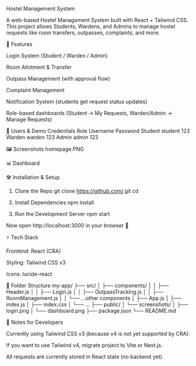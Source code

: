 Hostel Management System

A web-based Hostel Management System built with React + Tailwind CSS.
This project allows Students, Wardens, and Admins to manage hostel requests like room transfers, outpasses, complaints, and more.

🚀 Features

Login System (Student / Warden / Admin)

Room Allotment & Transfer

Outpass Management (with approval flow)

Complaint Management

Notification System (students get request status updates)

Role-based dashboards (Student → My Requests, Warden/Admin → Manage Requests)

👥 Users & Demo Credentials
Role	Username	Password
Student	student	123
Warden	warden	123
Admin	admin	123

🖼️ Screenshots
homepage.PNG

📊 Dashboard

🛠️ Installation & Setup
1. Clone the Repo
git clone https://github.com/<your-repo-name>.git
cd <your-repo-name>

2. Install Dependencies
npm install

3. Run the Development Server
npm start


Now open http://localhost:3000
 in your browser 🎉

⚡ Tech Stack

Frontend: React (CRA)

Styling: Tailwind CSS v3

Icons: lucide-react

📂 Folder Structure
my-app/
├── src/
│   ├── components/
│   │   ├── Header.js
│   │   ├── Login.js
│   │   ├── OutpassTracking.js
│   │   ├── RoomManagement.js
│   │   └── ...other components
│   ├── App.js
│   ├── index.js
│   ├── index.css
│   └── ...
├── public/
│   └── screenshots/
│       ├── login.png
│       └── dashboard.png
├── package.json
└── README.md

🔧 Notes for Developers

Currently using Tailwind CSS v3 (because v4 is not yet supported by CRA).

If you want to use Tailwind v4, migrate project to Vite or Next.js.

All requests are currently stored in React state (no backend yet).
